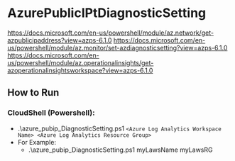 
# AzurePublicIPtDiagnosticSetting

https://docs.microsoft.com/en-us/powershell/module/az.network/get-azpublicipaddress?view=azps-6.1.0
https://docs.microsoft.com/en-us/powershell/module/az.monitor/set-azdiagnosticsetting?view=azps-6.1.0
https://docs.microsoft.com/en-us/powershell/module/az.operationalinsights/get-azoperationalinsightsworkspace?view=azps-6.1.0


## How to Run

### CloudShell (Powershell):
* .\azure_pubip_DiagnosticSetting.ps1 `<Azure Log Analytics Workspace Name> <Azure Log Analytics Resource Group>`
* For Example:
  * .\azure_pubip_DiagnosticSetting.ps1 myLawsName myLawsRG

